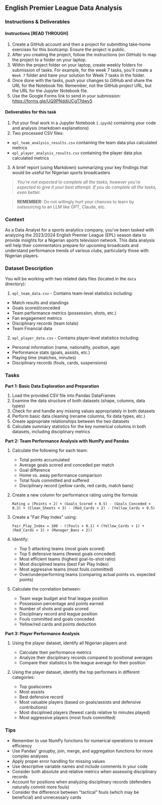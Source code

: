## English Premier League Data Analysis

### Instructions & Deliverables 

#### Instructions [READ THROUGH]

1. Create a GitHub account and then a project for submitting take-home exercises for this bootcamp. Ensure the project is public.
2. After you creating the project, follow the instructions (on GitHub) to map the project to a folder on your laptop.
3. Within the project folder on your laptop, create weekly folders for submission of tasks. For example, for the week 7 tasks, you'll create a `Week 7` folder and have your solution for Week 7 tasks in the folder.
4. Once done with the tasks, push your changes to GitHub and share the URL for the Notebook file. Remember, not the GitHub project URL, but the URL for the Jupyter Notebook file.
5. Use the Google Forms link to send in your submission: https://forms.gle/UQ9PNddiUCgT7dwy5


#### Deliverables for this task

1. Put your final work in a Jupyter Notebook (`.ipynb`) containing your code and analysis (markdown explanations)
2. Two processed CSV files:
- `epl_team_analysis_results.csv` containing the team data plus calculated metrics
- `epl_player_analysis_results.csv` containing the player data plus calculated metrics
3. A brief report (using Markdown) summarizing your key findings that would be useful for Nigerian sports broadcasters

><i>You're not expected to complete all the tasks, however you're expected to give it your best attempt. If you do complete all the tasks, even better.</i>

> **REMEMBER:** Do not willingly hurt your chances to learn by outsourcing to an LLM like GPT, Claude, etc.

### Context

As a Data Analyst for a sports analytics company, you've been tasked with analyzing the 2023/2024 English Premier League (EPL) season data to provide insights for a Nigerian sports television network. This data analysis will help their commentators prepare for upcoming broadcasts and understand performance trends of various clubs, particularly those with Nigerian players.

### Dataset Description

You will be working with two related data files (located in the `data` directory):

1. `epl_team_data.csv` - Contains team-level statistics including:
- Match results and standings
- Goals scored/conceded
- Team performance metrics (possession, shots, etc.)
- Fan engagement metrics
- Disciplinary records (team totals)
- Team Financial data


2. `epl_player_data.csv` - Contains player-level statistics including:
- Personal information (name, nationality, position, age)
- Performance stats (goals, assists, etc.)
- Playing time (matches, minutes)
- Disciplinary records (fouls, cards, suspensions)

### Tasks

**Part 1: Basic Data Exploration and Preparation**
1. Load the provided CSV file into Pandas DataFrames
2. Examine the data structure of both datasets (shape, columns, data types)
3. Check for and handle any missing values appropriately in both datasets
4. Perform basic data cleaning (rename columns, fix data types, etc.)
5. Create appropriate relationships between the two datasets
6. Calculate summary statistics for the key numerical columns in both datasets, including disciplinary metrics

**Part 2: Team Performance Analysis with NumPy and Pandas**

1. Calculate the following for each team:
   - Total points accumulated
   - Average goals scored and conceded per match
   - Goal difference
   - Home vs. away performance comparison
   - Total fouls committed and suffered
   - Disciplinary record (yellow cards, red cards, match bans)
   
2. Create a new column for performance rating using the formula:
   ```
   Rating = (Points × 2) + (Goals_Scored × 0.5) - (Goals_Conceded × 0.3) + (Clean_Sheets × 3) - (Red_Cards × 2) - (Yellow_Cards × 0.5)
   ```

3. Create a "Fair Play Index" using:
   ```
   Fair_Play_Index = 100 - ((Fouls × 0.1) + (Yellow_Cards × 1) + (Red_Cards × 3) + (Manager_Bans × 2))
   ```

4. Identify:
   - Top 5 attacking teams (most goals scored)
   - Top 5 defensive teams (fewest goals conceded)
   - Most efficient teams (highest goal-to-shot ratio)
   - Most disciplined teams (best Fair Play Index)
   - Most aggressive teams (most fouls committed)
   - Over/underperforming teams (comparing actual points vs. expected points)

5. Calculate the correlation between:
   - Team wage budget and final league position
   - Possession percentage and points earned
   - Number of shots and goals scored
   - Disciplinary record and league position
   - Fouls committed and goals conceded
   - Yellow/red cards and points deduction


**Part 3: Player Performance Analysis**

1. Using the player dataset, identify all Nigerian players and:
   - Calculate their performance metrics
   - Analyze their disciplinary records compared to positional averages
   - Compare their statistics to the league average for their position

2. Using the player dataset, identify the top performers in different categories:
   - Top goalscorers
   - Most assists
   - Best defensive record
   - Most valuable players (based on goals/assists and defensive contributions)
   - Most disciplined players (fewest cards relative to minutes played)
   - Most aggressive players (most fouls committed)

### Tips

- Remember to use NumPy functions for numerical operations to ensure efficiency
- Use Pandas' groupby, join, merge, and aggregation functions for more complex analyses
- Apply proper error handling for missing values
- Use descriptive variable names and include comments in your code
- Consider both absolute and relative metrics when assessing disciplinary records
- Account for positions when analyzing disciplinary records (defenders naturally commit more fouls)
- Consider the difference between "tactical" fouls (which may be beneficial) and unnecessary cards
